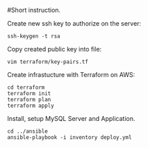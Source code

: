#Short instruction.

Create new ssh key to authorize on the server:
```console
ssh-keygen -t rsa 
```
Copy created public key into file:
```console
vim terraform/key-pairs.tf 
```
Create infrastucture with Terraform on AWS:
```console
cd terraform 
terraform init
terraform plan
terraform apply
```
Install, setup MySQL Server and Application.
```console
cd ../ansible
ansible-playbook -i inventory deploy.yml
```









